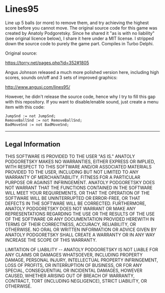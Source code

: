 # Lines95
Line up 5 balls (or more) to remove them, and try achieving the highest score before you cannot move. The original source code for this game was created by Anatoly Podgoretsky. Since he shared it "as is with no liability" (see original licence below), I share it here under a MIT license. I stripped down the source code to purely the game part. Compiles in Turbo Delphi.

Original source:

https://torry.net/pages.php?id=352#1805

Angus Johnson released a much more polished version here, including high scores, sounds on/off and 3 sets of improved graphics:

http://www.angusj.com/lines95/

However, he didn't release the source code, hence why I try to fill this gap with this repository. If you want to disable/enable sound, just create a menu item with this code:

```
JumpSnd := not JumpSnd;
RemoveBallSnd := not RemoveBallSnd;
BadMoveSnd := not BadMoveSnd;
```
-----------------
Legal Information
-----------------

THIS SOFTWARE IS PROVIDED TO THE USER "AS IS."
ANATOLY PODGORETSKY MAKES NO WARRANTIES, EITHER EXPRESS OR IMPLIED,
WITH RESPECT TO THIS SOFTWARE AND/OR ASSOCIATED MATERIALS PROVIDED TO
THE USER, INCLUDING BUT NOT LIMITED TO ANY WARRANTY OF MERCHANTABILITY,
FITNESS FOR A PARTICULAR PURPOSE OR AGAINST INFRINGEMENT.
ANATOLY PODGORETSKY DOES NOT WARRANT THAT THE FUNCTIONS
CONTAINED IN THE SOFTWARE WILL MEET YOUR REQUIREMENTS, OR THAT THE
OPERATION OF THE SOFTWARE WILL BE UNINTERRUPTED OR ERROR-FREE, OR THAT
DEFECTS IN THE SOFTWARE WILL BE CORRECTED.
FURTHERMORE, ANATOLY PODGORETSKY DOES NOT WARRANT OR MAKE ANY REPRESENTATIONS
REGARDING THE USE OR THE RESULTS OF THE USE OF THE SOFTWARE OR ANY
DOCUMENTATION PROVIDED HEREWITH IN TERMS OF THEIR CORRECTNESS, ACCURACY,
RELIABILITY, OR OTHERWISE.  NO ORAL OR WRITTEN INFORMATION OR ADVICE
GIVEN BY ANATOLY PODGORETSKY SHALL CREATE A WARRANTY OR IN ANY WAY
INCREASE THE SCOPE OF THIS WARRANTY.

LIMITATION OF LIABILITY -- ANATOLY PODGORETSKY IS NOT LIABLE FOR ANY
CLAIMS OR DAMAGES WHATSOEVER, INCLUDING PROPERTY DAMAGE, PERSONAL INJURY,
INTELLECTUAL PROPERTY INFRINGEMENT, LOSS OF PROFITS, OR INTERRUPTION OF
BUSINESS, OR FOR ANY SPECIAL, CONSEQUENTIAL OR INCIDENTAL DAMAGES, HOWEVER
CAUSED, WHETHER ARISING OUT OF BREACH OF WARRANTY, CONTRACT, TORT
(INCLUDING NEGLIGENCE), STRICT LIABILITY, OR OTHERWISE.

